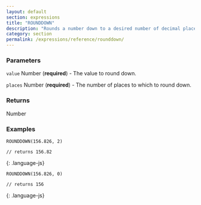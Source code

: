 ```yaml
---
layout: default
section: expressions
title: "ROUNDDOWN"
description: "Rounds a number down to a desired number of decimal places."
category: section
permalink: /expressions/reference/rounddown/
---
```


### Parameters

`value` Number (__required__) - The value to round down.

`places` Number (__required__) - The number of places to which to round down.

### Returns

Number

### Examples

~~~
ROUNDDOWN(156.826, 2)

// returns 156.82
~~~
{: .language-js}


~~~
ROUNDDOWN(156.826, 0)

// returns 156
~~~
{: .language-js}